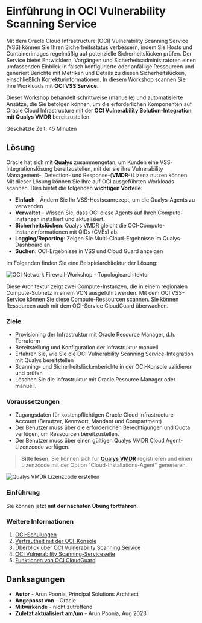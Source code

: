 # Einführung in OCI Vulnerability Scanning Service

Mit dem Oracle Cloud Infrastructure (OCI) Vulnerability Scanning Service (VSS) können Sie Ihren Sicherheitsstatus verbessern, indem Sie Hosts und Containerimages regelmäßig auf potenzielle Sicherheitslücken prüfen. Der Service bietet Entwicklern, Vorgängen und Sicherheitsadministratoren einen umfassenden Einblick in falsch konfigurierte oder anfällige Ressourcen und generiert Berichte mit Metriken und Details zu diesen Sicherheitslücken, einschließlich Korrekturinformationen. In diesem Workshop scannen Sie Ihre Workloads mit **OCI VSS Service**.

Dieser Workshop behandelt schrittweise (manuelle) und automatisierte Ansätze, die Sie befolgen können, um die erforderlichen Komponenten auf Oracle Cloud Infrastructure mit der **OCI Vulnerability Solution-Integration mit Qualys VMDR** bereitzustellen.

Geschätzte Zeit: 45 Minuten

## Lösung

Oracle hat sich mit **Qualys** zusammengetan, um Kunden eine VSS-Integrationslösung bereitzustellen, mit der sie ihre Vulnerability Management-, Detection- und Response-(**VMDR**\-)Lizenz nutzen können. Mit dieser Lösung können Sie Ihre auf OCI ausgeführten Workloads scannen. Dies bietet die folgenden **wichtigen Vorteile**:

*   **Einfach** - Ändern Sie Ihr VSS-Hostscanrezept, um die Qualys-Agents zu verwenden
*   **Verwaltet** - Wissen Sie, dass OCI diese Agents auf Ihren Compute-Instanzen installiert und aktualisiert.
*   **Sicherheitslücken**: Qualys VMDR gleicht die OCI-Compute-Instanzinformationen mit QIDs (CVEs) ab.
*   **Logging/Reporting**: Zeigen Sie Multi-Cloud-Ergebnisse im Qualys-Dashboard an.
*   **Suchen**: OCI-Ergebnisse in VSS und Cloud Guard anzeigen

Im Folgenden finden Sie eine Beispielarchitektur der Lösung:

![OCI Network Firewall-Workshop - Topologiearchitektur](../common/images/arch.png " ")

Diese Architektur zeigt zwei Compute-Instanzen, die in einem regionalen Compute-Subnetz in einem VCN ausgeführt werden. Mit dem OCI VSS-Service können Sie diese Compute-Ressourcen scannen. Sie können Ressourcen auch mit dem OCI-Service CloudGuard überwachen.

### Ziele

*   Provisioning der Infrastruktur mit Oracle Resource Manager, d.h. Terraform
*   Bereitstellung und Konfiguration der Infrastruktur manuell
*   Erfahren Sie, wie Sie die OCI Vulnerability Scanning Service-Integration mit Qualys bereitstellen
*   Scanning- und Sicherheitslückenberichte in der OCI-Konsole validieren und prüfen
*   Löschen Sie die Infrastruktur mit Oracle Resource Manager oder manuell.

### Voraussetzungen

*   Zugangsdaten für kostenpflichtigen Oracle Cloud Infrastructure-Account (Benutzer, Kennwort, Mandant und Compartment)
*   Der Benutzer muss über die erforderlichen Berechtigungen und Quota verfügen, um Ressourcen bereitzustellen.
*   Der Benutzer muss über einen gültigen Qualys VMDR Cloud Agent-Lizenzcode verfügen.

> **Bitte lesen**: Sie können sich für [**Qualys VMDR**](https://www.qualys.com/apps/vulnerability-management-detection-response/) registrieren und einen Lizenzcode mit der Option "Cloud-Installations-Agent" generieren.

![Qualys VMDR Lizenzcode erstellen](../common/images/qualys-vmdr-cloud-agent-license-code-key.png " ")

### Einführung

Sie können jetzt **mit der nächsten Übung fortfahren**.

### Weitere Informationen

1.  [OCI-Schulungen](https://www.oracle.com/cloud/iaas/training/)
2.  [Vertrautheit mit der OCI-Konsole](https://docs.us-phoenix-1.oraclecloud.com/Content/GSG/Concepts/console.htm)
3.  [Überblick über OCI Vulnerability Scanning Service](https://docs.oracle.com/en-us/iaas/scanning/home.htm)
4.  [OCI Vulnerability Scanning-Serviceseite](https://www.oracle.com/security/cloud-security/cloud-guard/)
5.  [Funktionen von OCI CloudGuard](https://www.oracle.com/security/cloud-security/cloud-guard/)

## Danksagungen

*   **Autor** - Arun Poonia, Principal Solutions Architect
*   **Angepasst von** - Oracle
*   **Mitwirkende** - nicht zutreffend
*   **Zuletzt aktualisiert am/um** - Arun Poonia, Aug 2023